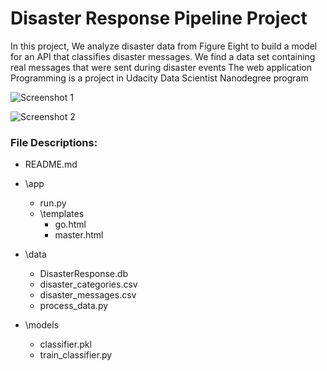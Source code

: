 # Disaster Response Pipeline Project

 In this project, We analyze disaster data from Figure Eight to build a model for an API that classifies disaster messages. We find a data set containing real messages that were sent during disaster events
 The web application Programming is a project in Udacity Data Scientist Nanodegree program

![Screenshot 1](https://user-images.githubusercontent.com/58215303/82330889-114fde80-99ec-11ea-80a4-7f5c00b39cb6.PNG)

![Screenshot 2](https://user-images.githubusercontent.com/58215303/82331021-3e9c8c80-99ec-11ea-9810-c8a98a8243b1.PNG)



### File Descriptions:

  * README.md
  
  *	\app
       * run.py
       * \templates
           * go.html
           * master.html


* \data
     * DisasterResponse.db
     * disaster_categories.csv
     * disaster_messages.csv
     * process_data.py
     
* \models
   * classifier.pkl 
   * train_classifier.py
   
     
     
